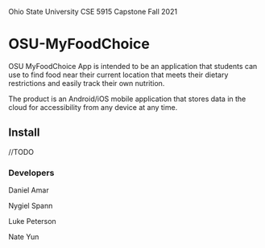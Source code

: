 
Ohio State University CSE 5915 Capstone Fall 2021

# OSU-MyFoodChoice

OSU MyFoodChoice App is intended to be an application that students can use to find food near their current location that meets their dietary restrictions and easily track their own nutrition.

The product is an Android/iOS mobile application that stores data in the cloud for accessibility from any device at any time.


## Install


//TODO






### Developers

Daniel Amar

Nygiel Spann

Luke Peterson

Nate Yun


